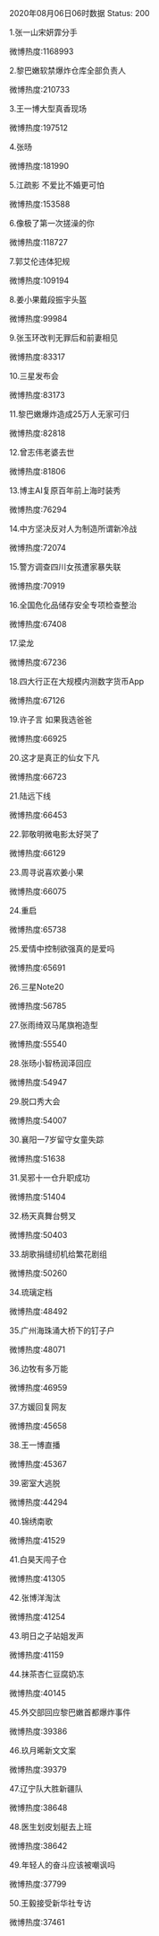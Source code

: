 2020年08月06日06时数据
Status: 200

1.张一山宋妍霏分手

微博热度:1168993

2.黎巴嫩软禁爆炸仓库全部负责人

微博热度:210733

3.王一博大型真香现场

微博热度:197512

4.张旸

微博热度:181990

5.江疏影 不爱比不婚更可怕

微博热度:153588

6.像极了第一次搓澡的你

微博热度:118727

7.郭艾伦违体犯规

微博热度:109194

8.姜小果戴段振宇头盔

微博热度:99984

9.张玉环改判无罪后和前妻相见

微博热度:83317

10.三星发布会

微博热度:83173

11.黎巴嫩爆炸造成25万人无家可归

微博热度:82818

12.曾志伟老婆去世

微博热度:81806

13.博主AI复原百年前上海时装秀

微博热度:76294

14.中方坚决反对人为制造所谓新冷战

微博热度:72074

15.警方调查四川女孩遭家暴失联

微博热度:70919

16.全国危化品储存安全专项检查整治

微博热度:67408

17.梁龙

微博热度:67236

18.四大行正在大规模内测数字货币App

微博热度:67126

19.许子言 如果我选爸爸

微博热度:66925

20.这才是真正的仙女下凡

微博热度:66723

21.陆远下线

微博热度:66453

22.郭敬明微电影太好哭了

微博热度:66129

23.周寻说喜欢姜小果

微博热度:66075

24.重启

微博热度:65738

25.爱情中控制欲强真的是爱吗

微博热度:65691

26.三星Note20

微博热度:56785

27.张雨绮双马尾旗袍造型

微博热度:55540

28.张旸小智杨润泽回应

微博热度:54947

29.脱口秀大会

微博热度:54007

30.襄阳一7岁留守女童失踪

微博热度:51638

31.吴邪十一仓升职成功

微博热度:51404

32.杨天真舞台劈叉

微博热度:50403

33.胡歌捐缝纫机给繁花剧组

微博热度:50260

34.琉璃定档

微博热度:48492

35.广州海珠涌大桥下的钉子户

微博热度:48071

36.边牧有多万能

微博热度:46959

37.方媛回复网友

微博热度:45658

38.王一博直播

微博热度:45367

39.密室大逃脱

微博热度:44294

40.锦绣南歌

微博热度:41529

41.白昊天闯子仓

微博热度:41305

42.张博洋淘汰

微博热度:41254

43.明日之子站姐发声

微博热度:41159

44.抹茶杏仁豆腐奶冻

微博热度:40145

45.外交部回应黎巴嫩首都爆炸事件

微博热度:39386

46.玖月晞新文文案

微博热度:39379

47.辽宁队大胜新疆队

微博热度:38648

48.医生划皮划艇去上班

微博热度:38642

49.年轻人的奋斗应该被嘲讽吗

微博热度:37799

50.王毅接受新华社专访

微博热度:37461

